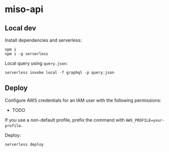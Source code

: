 # miso-api

## Local dev

Install dependencies and serverless:
```
npm i
npm i -g serverless
```

Local query using `query.json`:
```
serverless invoke local -f graphql -p query.json
```

## Deploy

Configure AWS credentials for an IAM user with the following permissions:
* TODO

If you use a non-default profile, prefix the command with `AWS_PROFILE=your-profile`.

Deploy:
```
serverless deploy
```
